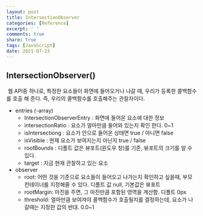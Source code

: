 ```yaml
---
layout: post
title: IntersectionObserver
categories: [Reference]
excerpt: ' '
comments: true
share: true
tags: [JavaScript]
date: 2021-07-23
---
```


## IntersectionObserver() 

​	웹 API중 하나로, 특정한 요소들이 화면에 들어오거나 나갈 때, 우리가 등록한 콜백함수를 호출 해 준다. 즉, 우리의 콜백함수를 호출해주는 관찰자이다.

- entries (-array)
  -  IntersectionObserverEntry : 화면에 들어온 요소에 대한 정보
  - intersectionRatio : 요소가 얼마만큼 들어와 있는지 확인 한다. 0~1
  - isIntersectiong : 요소가 안으로 들어온 상태면 true / 아니면 false 
  - isVisible : 현재 요소가 보여지는지 아닌지 true / false 
  - rootBounds : 디폴트 값은 뷰포트(윈도우 창)를 기준, 뷰포트의 크기를 알 수 있다. 
  - target : 지금 현재 관찰하고 있는 요소
- observer
  - root: 어떤 것을 기준으로 요소들이 들어오고 나가는지 확인하고 싶을때, 부모 컨테이너를 지정해줄 수 있다. 디폴트 값 null, 기본값은 뷰포트
  - rootMargin: 마진을 주면, 그 마진만큼 포함된 영역을 계산함. 디폴트 0px
  -  threshold: 얼마만큼 보여져야 콜백함수가 호출될지를 결정하는데, 요소가 나갈때는 지정한 값의 반대. 0.0~1 